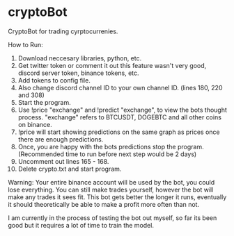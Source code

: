 # cryptoBot
CryptoBot for trading cyrptocurrenies.

How to Run:
1. Download neccesary libraries, python, etc.
2. Get twitter token or comment it out this feature wasn't very good, discord server token, binance tokens, etc.
3. Add tokens to config file.
4. Also change discord channel ID to your own channel ID. (lines 180, 220 and 308)
5. Start the program. 
8. Use !price "exchange" and !predict "exchange", to view the bots thought process. "exchange" refers to BTCUSDT, DOGEBTC and all other coins on binance.
9. !price will start showing predictions on the same graph as prices once there are enough predictions.
10. Once, you are happy with the bots predictions stop the program. (Recommended time to run before next step would be 2 days)
11. Uncomment out lines 165 - 168.
12. Delete crypto.txt and start program.

Warning: Your entire binance account will be used by the bot, you could lose everything. You can still make trades yourself, however the bot will make any trades it sees fit.
This bot gets better the longer it runs, eventually it should theoretically be able to make a profit more often than not.

I am currently in the process of testing the bot out myself, so far its been good but it requires a lot of time to train the model.
